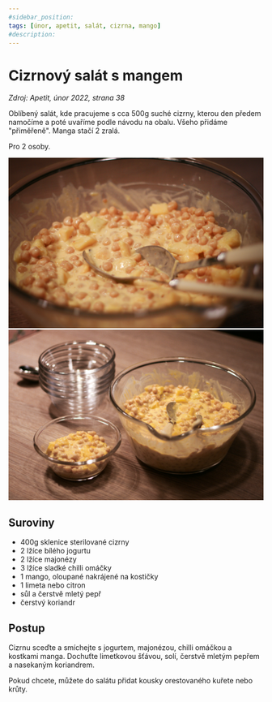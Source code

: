 ```yaml
---
#sidebar_position: 
tags: [únor, apetit, salát, cizrna, mango]
#description:
---
```


# Cizrnový salát s mangem

_Zdroj: Apetit, únor 2022, strana 38_

Oblíbený salát, kde pracujeme s cca 500g suché cizrny, kterou den předem namočíme a poté uvaříme podle návodu na obalu. Všeho přidáme "přiměřeně". Manga stačí 2 zralá.

Pro 2 osoby.

![Cizrnový salát s mangem](./assets/cizrnovy-salat-s-mangem.jpeg)
![Cizrnový salát s mangem](./assets/cizrnovy-salat-s-mangem-2.jpeg)

## Suroviny

- 400g sklenice sterilované cizrny
- 2 lžíce bílého jogurtu
- 2 lžíce majonézy
- 3 lžíce sladké chilli omáčky
- 1 mango, oloupané nakrájené na kostičky
- 1 limeta nebo citron
- sůl a čerstvě mletý pepř
- čerstvý koriandr

## Postup

Cizrnu sceďte a smíchejte s jogurtem, majonézou, chilli omáčkou a kostkami manga. Dochuťte limetkovou šťávou, solí, čerstvě mletým pepřem a nasekaným koriandrem.

Pokud chcete, můžete do salátu přidat kousky orestovaného kuřete nebo krůty.

